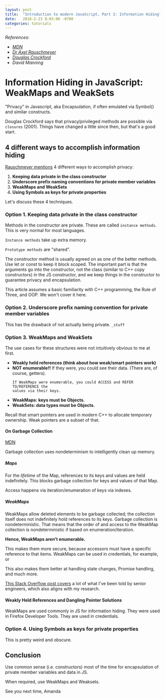 ```yaml
---
layout: post
title:  "Introduction to modern JavaScript, Part 3: Information Hiding"
date:   2018-2-23 8:03:00 -0700
categories: tutorials
---
```

*References:*
- *[MDN](https://developer.mozilla.org/en-US/docs/Web/JavaScript/Reference/Global_Objects/WeakMap)*
- *[Dr Axel Rauschmeyer](http://2ality.com/2016/01/private-data-classes.html)*
- *[Douglas Crockford](https://crockford.com/javascript/private.html)*
- *David Manning*

# Information Hiding in JavaScript: WeakMaps and WeakSets
"Privacy" in Javascript, aka Encapsulation, if often emulated via Symbol() and similar constructs.

Douglas Crockford says that privacy/privileged methods are possible via `closures` (2001). Things have changed a little since then, but that's a good start.

## 4 different ways to accomplish information hiding
[Rauschmeyer mentions](http://2ality.com/2016/01/private-data-classes.html) 4 different ways to accomplish privacy:

1. **Keeping data private in the class constructor**
2. **Underscore prefix naming conventions for private member variables**
3. **WeakMaps and WeakSets**
4. **Using Symbols as keys for private properties**

Let's discuss these 4 techniques.

### Option 1. Keeping data private in the class constructor
Methods in the constructor are private. These are called `instance methods`. This is very normal for most languages.

`Instance methods` take up extra memory.

`Prototype methods` are "shared".

The constructor method is usually agreed on as one of the better methods. Use let or const to keep it block scoped.
The important part is that the arguments go into the constructor, not the class (similar to C++ copy constructors) in
the JS constructor, and we keep things in the constructor to guarantee privacy and encapsulation.

This article assumes a basic familiarity with C++ programming, the Rule of Three, and OOP. We won't cover it here.

### Option 2. Underscore prefix naming convention for private member variables
This has the drawback of not actually being private. `_stuff`

### Option 3. WeakMaps and WeakSets
The use cases for these structures were not intuitively obvious to me at first.

- **Weakly held references (think about how weak/smart pointers work)**
- **NOT enumerable!!** If they were, you could see their data. (There are, of course, getters).
  ```
  If WeakMaps were enumerable, you could ACCESS and REFER TO/REFERENCE the
  values via their keys.
  ```
- **WeakMaps: keys must be Objects.**
- **WeakSets: data types must be Objects.**

Recall that smart pointers are used in modern C++ to allocate temporary ownership.
Weak pointers are a subset of that.

#### On Garbage Collection
[MDN](https://developer.mozilla.org/en-US/docs/Web/JavaScript/Reference/Global_Objects/WeakMap)

Garbage collection uses nondeterminism to intelligently clean up memory.

##### Maps
For the *lifetime* of the Map, references to its keys and values are held indefinitely.
This blocks garbage collection for keys and values of that Map.

Access happens via iteration/enumeration of keys via indexes.

##### WeakMaps
WeakMaps allow deleted elements to be garbage collected; the collection
itself does not indefinitely hold references to its keys. Garbage collection is
nondeterministic. That means that the order of and access to the WeakMap collection is
nondeterministic if based on enumeration/iteration.

**Hence, WeakMaps aren't enumerable.**

This makes them more secure, because accessors must have a specific reference to
that items. WeakMaps can be used in credentials, for example, or

This also makes them better at handling state changes, Promise handling, and
much more.

[This Stack Overflow post covers](https://stackoverflow.com/questions/29413222/what-are-the-actual-uses-of-es6-weakmap)
a lot of what I've been told by senior engineers, which also aligns with my
research.

#### Weakly Held References and Dangling Pointer Solutions

WeakMaps are used commonly in JS for information hiding. They were used in
Firefox Developer Tools. They are used in credentials.

### Option 4. Using Symbols as keys for private properties
This is pretty weird and obscure.

## Conclusion
Use common sense (i.e. constructors) most of the time for encapsulation of private member variables and data in JS.

When required, use WeakMaps and Weaksets.

See you next time,
Amanda
